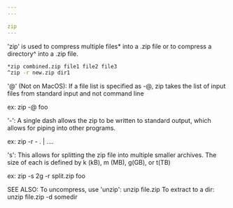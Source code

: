 ```yaml
---
---

zip
---
```


'zip' is used to compress multiple files* into a .zip file
or to compress a directory^ into a .zip file.

~~~ bash
*zip combined.zip file1 file2 file3
^zip -r new.zip dir1
~~~

'@' (Not on MacOS): If a file list is specified as -@, zip takes
the list of input files from standard input and not command line

ex: zip -@ foo

'-': A single dash allows the zip to be written to standard
output, which allows for piping into other programs.

ex: zip -r - . | ....

's': This allows for splitting the zip file into multiple
smaller archives. The size of each is defined by k (kB),
m (MB), g(GB), or t(TB)

ex: zip -s 2g -r split.zip foo

SEE ALSO:
To uncompress, use 'unzip':
unzip file.zip
To extract to a dir:
unzip file.zip -d somedir

